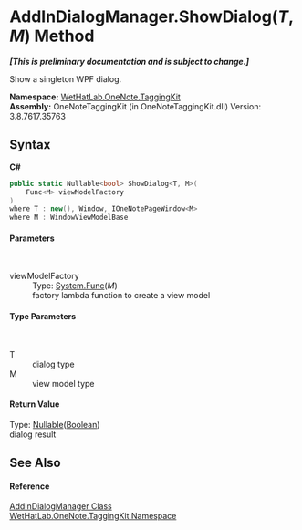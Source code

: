 # AddInDialogManager.ShowDialog(*T*, *M*) Method 
 _**\[This is preliminary documentation and is subject to change.\]**_

Show a singleton WPF dialog.

**Namespace:**&nbsp;<a href="4e00c8ac-fc03-0e6d-d2fd-b2c7565a9aa0.md">WetHatLab.OneNote.TaggingKit</a><br />**Assembly:**&nbsp;OneNoteTaggingKit (in OneNoteTaggingKit.dll) Version: 3.8.7617.35763

## Syntax

**C#**<br />
``` C#
public static Nullable<bool> ShowDialog<T, M>(
	Func<M> viewModelFactory
)
where T : new(), Window, IOneNotePageWindow<M>
where M : WindowViewModelBase

```


#### Parameters
&nbsp;<dl><dt>viewModelFactory</dt><dd>Type: <a href="http://msdn2.microsoft.com/en-us/library/bb534960" target="_blank">System.Func</a>(*M*)<br />factory lambda function to create a view model</dd></dl>

#### Type Parameters
&nbsp;<dl><dt>T</dt><dd>dialog type</dd><dt>M</dt><dd>view model type</dd></dl>

#### Return Value
Type: <a href="http://msdn2.microsoft.com/en-us/library/b3h38hb0" target="_blank">Nullable</a>(<a href="http://msdn2.microsoft.com/en-us/library/a28wyd50" target="_blank">Boolean</a>)<br />dialog result

## See Also


#### Reference
<a href="3677c315-7cc4-81c8-ab0d-36166e85c632.md">AddInDialogManager Class</a><br /><a href="4e00c8ac-fc03-0e6d-d2fd-b2c7565a9aa0.md">WetHatLab.OneNote.TaggingKit Namespace</a><br />